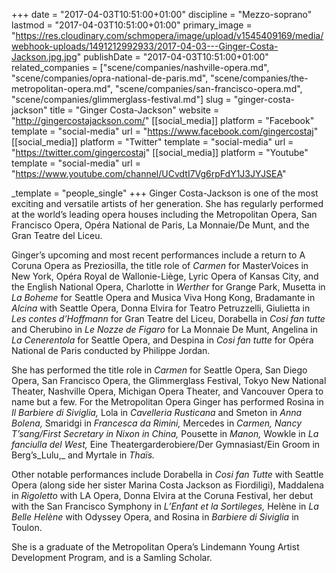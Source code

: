 +++
date = "2017-04-03T10:51:00+01:00"
discipline = "Mezzo-soprano"
lastmod = "2017-04-03T10:51:00+01:00"
primary_image = "https://res.cloudinary.com/schmopera/image/upload/v1545409169/media/webhook-uploads/1491212992933/2017-04-03---Ginger-Costa-Jackson.jpg.jpg"
publishDate = "2017-04-03T10:51:00+01:00"
related_companies = ["scene/companies/nashville-opera.md", "scene/companies/opra-national-de-paris.md", "scene/companies/the-metropolitan-opera.md", "scene/companies/san-francisco-opera.md", "scene/companies/glimmerglass-festival.md"]
slug = "ginger-costa-jackson"
title = "Ginger Costa-Jackson"
website = "http://gingercostajackson.com/"
[[social_media]]
platform = "Facebook"
template = "social-media"
url = "https://www.facebook.com/gingercostaj"
[[social_media]]
platform = "Twitter"
template = "social-media"
url = "https://twitter.com/gingercostaj"
[[social_media]]
platform = "Youtube"
template = "social-media"
url = "https://www.youtube.com/channel/UCvdtI7Vg6rpFdY1J3JYJSEA"

_template = "people_single"
+++
Ginger Costa-Jackson is one of the most exciting and versatile artists of her generation. She has regularly performed at the world’s leading opera houses including the Metropolitan Opera, San Francisco Opera, Opéra National de Paris, La Monnaie/De Munt, and the Gran Teatre del Liceu.

Ginger’s upcoming and most recent performances include a return to A Coruna Opera as Preziosilla, the title role of _Carmen_ for MasterVoices in New York, Opéra Royal de Wallonie-Liège, Lyric Opera of Kansas City, and the English National Opera, Charlotte in _Werther_ for Grange Park, Musetta in _La Boheme_ for Seattle Opera and Musica Viva Hong Kong, Bradamante in _Alcina_ with Seattle Opera, Donna Elvira for Teatro Petruzzelli, Giulietta in _Les contes d’Hoffmann_ for Gran Teatre del Liceu, Dorabella in _Cosi fan tutte_ and Cherubino in _Le Nozze de Figaro_ for La Monnaie De Munt, Angelina in _La Cenerentola_ for Seattle Opera, and Despina in _Cosi fan tutte_ for Opéra National de Paris conducted by Philippe Jordan.

She has performed the title role in _Carmen_ for Seattle Opera, San Diego Opera, San Francisco Opera, the Glimmerglass Festival, Tokyo New National Theater, Nashville Opera, Michigan Opera Theater, and Vancouver Opera to name but a few. For the Metropolitan Opera Ginger has performed Rosina in _Il Barbiere di Siviglia,_ Lola in _Cavelleria Rusticana_ and Smeton in _Anna Bolena,_ Smaridgi in _Francesca da Rimini,_ Mercedes in _Carmen, Nancy T’sang/First Secretary in Nixon in China,_ Pousette in _Manon,_ Wowkle in _La fanciulla del West,_ Eine Theatergarderobiere/Der Gymnasiast/Ein Groom in Berg’s_Lulu,_ and Myrtale in _Thaïs._

Other notable performances include Dorabella in _Cosi fan Tutte_ with Seattle Opera (along side her sister Marina Costa Jackson as Fiordiligi), Maddalena in _Rigoletto_ with LA Opera, Donna Elvira at the Coruna Festival, her debut with the San Francisco Symphony in _L’Enfant et la Sortileges,_ Helène in _La Belle Helène_ with Odyssey Opera, and Rosina in _Barbiere di Siviglia_ in Toulon.

She is a graduate of the Metropolitan Opera’s Lindemann Young Artist Development Program, and is a Samling Scholar.